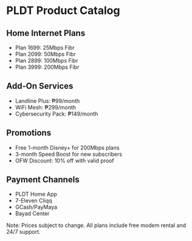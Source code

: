 # PLDT Product Catalog

## Home Internet Plans
- Plan 1699: 25Mbps Fibr
- Plan 2099: 50Mbps Fibr
- Plan 2899: 100Mbps Fibr
- Plan 3999: 200Mbps Fibr

## Add-On Services
- Landline Plus: ₱99/month
- WiFi Mesh: ₱299/month
- Cybersecurity Pack: ₱149/month

## Promotions
- Free 1-month Disney+ for 200Mbps plans
- 3-month Speed Boost for new subscribers
- OFW Discount: 10% off with valid proof

## Payment Channels
- PLDT Home App
- 7-Eleven Cliqq
- GCash/PayMaya
- Bayad Center

Note: Prices subject to change. All plans include free modem rental and 24/7 support.
